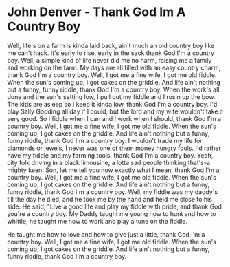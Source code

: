 # John Denver - Thank God Im A Country Boy



Well, life's on a farm is kinda laid back,
ain't much an old country boy like me can't hack.
It's early to rise, early in the sack thank God I'm a country boy.
Well, a simple kind of life never did me no harm,
raising me a family and working on the farm.
My days are all filled with an easy country charm, thank God I'm a country boy.
Well, I got me a fine wife, I got me old fiddle.
When the sun's coming up, I got cakes on the griddle.
And life ain't nothing but a funny, funny riddle, thank God I'm a country boy.
When the work's all done and the sun's setting low,
I pull out my fiddle and I rosin up the bow.
The kids are asleep so I keep it kinda low, thank God I'm a country boy.
I'd play Sally Gooding all day if I could,
but the lord and my wife wouldn't take it very good.
So I fiddle when I can and I work when I should, thank God I'm a country boy.
Well, I got me a fine wife, I got me old fiddle.
When the sun's coming up, I got cakes on the griddle.
And life ain't nothing but a funny, funny riddle, thank God I'm a country boy.
I wouldn't trade my life for diamonds or jewels,
I never was one of them money hungry fools.
I'd rather have my fiddle and my farming tools, thank God I'm a country boy.
Yeah, city folk driving in a black limousine,
a lotta sad people thinking that's-a mighty keen.
Son, let me tell you now exactly what I mean, thank God I'm a country boy.
Well, I got me a fine wife, I got me old fiddle.
When the sun's coming up, I got cakes on the griddle.
And life ain't nothing but a funny, funny riddle, thank God I'm a country boy.
Well, my fiddle was my daddy's till the day he died,
and he took me by the hand and held me close to his side.
He said, "Live a good life and play my fiddle with pride,
and thank God you're a country boy.
My Daddy taught me young how to hunt and how to whittle,
he taught me how to work and play a tune on the fiddle.

He taught me how to love and how to give just a little,
thank God I'm a country boy.
Well, I got me a fine wife, I got me old fiddle.
When the sun's coming up, I got cakes on the griddle.
And life ain't nothing but a funny, funny riddle, thank God I'm a country boy.

